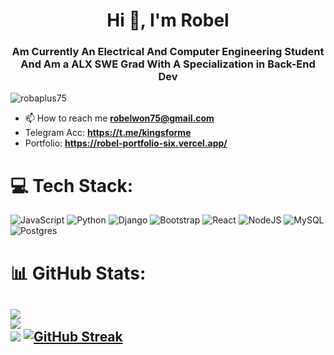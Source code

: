 <h1 align="center">Hi 👋, I'm Robel</h1>
<h3 align="center">Am Currently An Electrical And Computer Engineering Student And Am a ALX SWE Grad With A Specialization in Back-End Dev</h3>

<p align="left"> <img src="https://komarev.com/ghpvc/?username=Robaplus75&label=Profile%20views&color=0e75b6&style=flat" alt="robaplus75" /> </p>

- 📫 How to reach me **robelwon75@gmail.com**
- Telegram Acc: **https://t.me/kingsforme**
- Portfolio: **https://robel-portfolio-six.vercel.app/**

# 💻 Tech Stack:
![JavaScript](https://img.shields.io/badge/javascript-%23323330.svg?style=for-the-badge&logo=javascript&logoColor=%23F7DF1E) ![Python](https://img.shields.io/badge/python-3670A0?style=for-the-badge&logo=python&logoColor=ffdd54) ![Django](https://img.shields.io/badge/django-%23092E20.svg?style=for-the-badge&logo=django&logoColor=white) ![Bootstrap](https://img.shields.io/badge/bootstrap-%238511FA.svg?style=for-the-badge&logo=bootstrap&logoColor=white) ![React](https://img.shields.io/badge/react-%2320232a.svg?style=for-the-badge&logo=react&logoColor=%2361DAFB) ![NodeJS](https://img.shields.io/badge/node.js-6DA55F?style=for-the-badge&logo=node.js&logoColor=white)  ![MySQL](https://img.shields.io/badge/mysql-%2300000f.svg?style=for-the-badge&logo=mysql&logoColor=white) ![Postgres](https://img.shields.io/badge/postgres-%23316192.svg?style=for-the-badge&logo=postgresql&logoColor=white)
# 📊 GitHub Stats:
![](https://github-readme-stats.vercel.app/api?username=Robaplus75&theme=dark&hide_border=false&include_all_commits=false&count_private=false)<br/>
![](https://github-readme-streak-stats.herokuapp.com/?user=Robaplus75&theme=dark&hide_border=false)<br/>
![](https://github-readme-stats.vercel.app/api/top-langs/?username=Robaplus75&theme=dark&hide_border=false&include_all_commits=false&count_private=false&layout=compact)
[![GitHub Streak](https://github-readme-streak-stats.herokuapp.com?user=Robaplus75)](https://git.io/streak-stats)
---

<!-- Proudly created with GPRM ( https://gprm.itsvg.in ) -->
